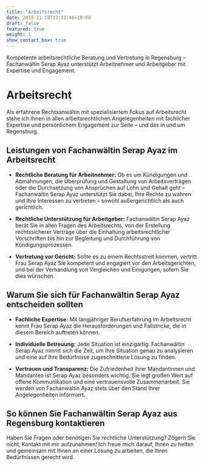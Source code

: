 ```yaml
---
title: "Arbeitsrecht"
date: 2018-11-18T12:33:46+10:00
draft: false
featured: true
weight: 1
show_contact_box: true
---
```


Kompetente arbeitsrechtliche Beratung und Vertretung in Regensburg – Fachanwältin Serap Ayaz unterstützt Arbeitnehmer und Arbeitgeber mit Expertise und Engagement.
<!--more-->

# Arbeitsrecht

Als erfahrene Rechtsanwältin mit spezialisiertem Fokus auf Arbeitsrecht stehe ich Ihnen in allen arbeitsrechtlichen Angelegenheiten mit fachlicher Expertise und persönlichem Engagement zur Seite – und das in und um Regensburg.

## Leistungen von Fachanwältin Serap Ayaz im Arbeitsrecht

- **Rechtliche Beratung für Arbeitnehmer:** Ob es um Kündigungen und Abmahnungen, die Überprüfung und Gestaltung von Arbeitsverträgen oder die Durchsetzung von Ansprüchen auf Lohn und Gehalt geht – Fachanwältin Serap Ayaz unterstützt Sie dabei, Ihre Rechte zu wahren und Ihre Interessen zu vertreten – sowohl außergerichtlich als auch gerichtlich.

- **Rechtliche Unterstützung für Arbeitgeber:** Fachanwältin Serap Ayaz berät Sie in allen Fragen des Arbeitsrechts, von der Erstellung rechtssicherer Verträge über die Einhaltung arbeitsrechtlicher Vorschriften bis hin zur Begleitung und Durchführung von Kündigungsprozessen.

- **Vertretung vor Gericht:** Sollte es zu einem Rechtsstreit kommen, vertritt Frau Serap Ayaz Sie kompetent und engagiert vor den Arbeitsgerichten, und bei der Verhandlung von Vergleichen und Einigungen, sofern Sie dies wünschen.

## Warum Sie sich für Fachanwältin Serap Ayaz entscheiden sollten

- **Fachliche Expertise:** Mit langjähriger Berufserfahrung im Arbeitsrecht kennt Frau Serap Ayaz die Herausforderungen und Fallstricke, die in diesem Bereich auftreten können.

- **Individuelle Betreuung:** Jede Situation ist einzigartig. Fachanwältin Serap Ayaz nimmt sich die Zeit, um Ihre Situation genau zu analysieren und eine auf Ihre Bedürfnisse zugeschnittene Lösung zu finden.

- **Vertrauen und Transparenz:** Die Zufriedenheit ihrer Mandantinnen und Mandanten ist Serap Ayaz besonders wichtig. Sie legt großen Wert auf offene Kommunikation und eine vertrauensvolle Zusammenarbeit. Sie werden von Fachanwältin Ayaz stets über den Stand Ihrer Angelegenheiten informiert.

## So können Sie Fachanwältin Serap Ayaz aus Regensburg kontaktieren

Haben Sie Fragen oder benötigen Sie rechtliche Unterstützung? Zögern Sie nicht, Kontakt mit mir aufzunehmen! Ich freue mich darauf, Ihnen zu helfen und gemeinsam mit Ihnen an einer Lösung zu arbeiten, die Ihren Bedürfnissen gerecht wird.
